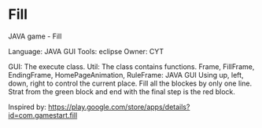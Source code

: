 # Fill
JAVA game - Fill

Language: JAVA GUI
Tools: eclipse
Owner: CYT

<class>
  GUI: The execute class. 
  Util: The class contains functions.
  Frame, FillFrame, EndingFrame, HomePageAnimation, RuleFrame: JAVA GUI
  
<Rules>
  Using up, left, down, right to control the current place.
  Fill all the blockes by only one line.
  Strat from the green block and end with the final step is the red block. 
  
  
Inspired by: https://play.google.com/store/apps/details?id=com.gamestart.fill
